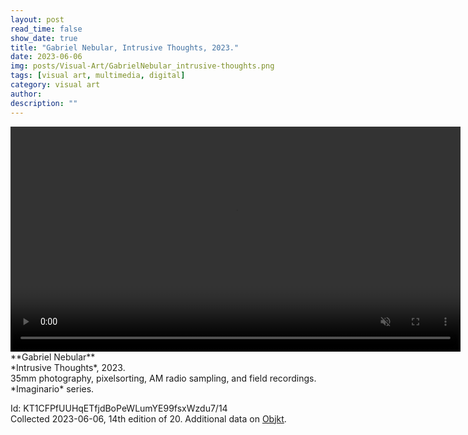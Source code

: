 ```yaml
---
layout: post
read_time: false
show_date: true
title: "Gabriel Nebular, Intrusive Thoughts, 2023."
date: 2023-06-06
img: posts/Visual-Art/GabrielNebular_intrusive-thoughts.png
tags: [visual art, multimedia, digital]
category: visual art
author: 
description: ""
---
```


<video width="720" autoplay muted>
  <source src="./assets/img/posts/Visual-Art/GabrielNebular_intrusive-thoughts.mp4" type="video/mp4">
</video>

<br>
**Gabriel Nebular**
<br>*Intrusive Thoughts*, 2023.
<br>35mm photography, pixelsorting, AM radio sampling, and field recordings. *Imaginario* series.


 <div class="page-separator"></div>

Id: KT1CFPfUUHqETfjdBoPeWLumYE99fsxWzdu7/14
<br>Collected 2023-06-06, 14th edition of 20. Additional data on [Objkt](https://objkt.com/tokens/KT1CFPfUUHqETfjdBoPeWLumYE99fsxWzdu7/14).
